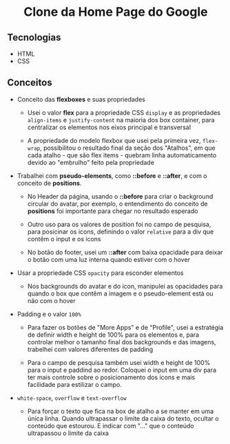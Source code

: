 <h1 align="center">Clone da Home Page do Google</h1>

## Tecnologias

- HTML
- CSS

## Conceitos

- Conceito das **flexboxes** e suas propriedades

  - Usei o valor **flex** para a propriedade CSS `display` e as propriedades `align-items` e `justify-content` na maioria dos box container, para centralizar os elementos nos eixos principal e transversal

  - A propriedade do modelo flexbox que usei pela primeira vez, `flex-wrap`, possibilitou o resultado final da seção dos "Atalhos", em que cada atalho - que são flex items - quebram linha automaticamento devido ao "embrulho" feito pela propriedade

- Trabalhei com **pseudo-elements**, como **::before** e **::after**, e com o conceito de **positions**.

  - No Header da página, usando o **::before** para criar o background circular do avatar, por exemplo, o entendimento do conceito de **positions** foi importante para chegar no resultado esperado

  - Outro uso para os valores de position foi no campo de pesquisa, para posicinar os icons, definindo o valor `relative` para a div que contêm o input e os icons 

  - No botão do footer, usei um **::after** com baixa opacidade para deixar o botão com uma luz interna quando estiver com o hover

- Usar a propriedade CSS `opacity` para esconder elementos 
  
  - Nos backgrounds do avatar e do icon, manipulei as opacidades para quando o box que contêm a imagem e o pseudo-element está ou não com o hover

- Padding e o valor `100%`

  - Para fazer os botões de "More Apps" e de "Profile", usei a estratégia de definir width e height de 100% para os elementos e, para controlar melhor o tamanho final dos backgrounds e das imagens, trabelhei com valores diferentes de padding 

  - Para o campo de pesquisa também usei width e height de 100% para o input e paddind ao redor. Coloquei o input em uma div para ter mais controle sobre o posicionamento dos icons e mais facilidade para estilizar o campo.

- `white-space`, `overflow` e `text-overflow`

  - Para forçar o texto que fica na box de atalho a se manter em uma única linha. Quando ultrapassar o limite da caixa do texto, ocultar o conteúdo que estourou. E indicar com "..." que o conteúdo ultrapassou o limite da caixa

